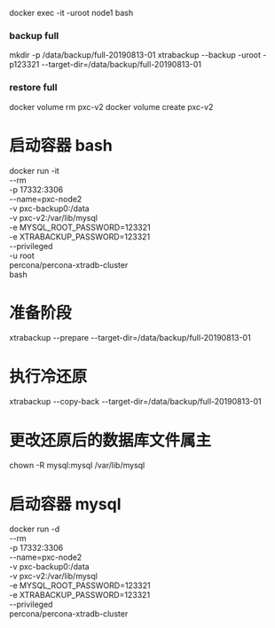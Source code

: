 docker exec -it -uroot node1 bash
### backup full ###
mkdir -p /data/backup/full-20190813-01
xtrabackup --backup -uroot -p123321 --target-dir=/data/backup/full-20190813-01

### restore full ###
docker volume rm pxc-v2
docker volume create pxc-v2
# 启动容器 bash
docker run -it \
--rm \
-p 17332:3306 \
--name=pxc-node2 \
-v pxc-backup0:/data \
-v pxc-v2:/var/lib/mysql \
-e MYSQL_ROOT_PASSWORD=123321 \
-e XTRABACKUP_PASSWORD=123321 \
--privileged \
-u root \
percona/percona-xtradb-cluster \
bash

# 准备阶段
xtrabackup --prepare --target-dir=/data/backup/full-20190813-01
# 执行冷还原
xtrabackup --copy-back --target-dir=/data/backup/full-20190813-01
# 更改还原后的数据库文件属主
chown -R mysql:mysql /var/lib/mysql

# 启动容器 mysql
docker run -d \
--rm \
-p 17332:3306 \
--name=pxc-node2 \
-v pxc-backup0:/data \
-v pxc-v2:/var/lib/mysql \
-e MYSQL_ROOT_PASSWORD=123321 \
-e XTRABACKUP_PASSWORD=123321 \
--privileged \
percona/percona-xtradb-cluster